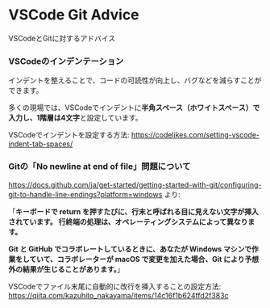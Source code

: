 # VSCode Git Advice
VSCodeとGitに対するアドバイス

### VSCodeのインデンテーション
インデントを整えることで、コードの可読性が向上し、バグなどを減らすことができます。

多くの現場では、VSCodeでインデントに<b>半角スペース（ホワイトスペース）で入力し、1階層は4文字</b>と設定しています。

VSCodeでインデントを設定する方法:
https://codelikes.com/setting-vscode-indent-tab-spaces/

### Gitの「No newline at end of file」問題について
https://docs.github.com/ja/get-started/getting-started-with-git/configuring-git-to-handle-line-endings?platform=windows より:

「<b>キーボードで return を押すたびに、行末と呼ばれる目に見えない文字が挿入されています。 行終端の処理は、オペレーティングシステムによって異なります。

Git と GitHub でコラボレートしているときに、あなたが Windows マシンで作業をしていて、コラボレーターが macOS で変更を加えた場合、Git により予想外の結果が生じることがあります。</b>」

VSCodeでファイル末尾に自動的に改行を挿入することの設定方法:
https://qiita.com/kazuhito_nakayama/items/14c16f1b624ffd2f383c
